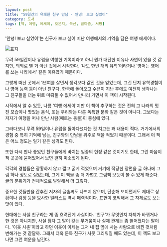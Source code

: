 ```yaml
---
layout: post
title: "59일간의 유쾌한 친구 만남 - 안녕! 보고 싶었어"
category: 도서
tags: [책, 여행, 에세이, 오은지, 북산, 글마춤, 서평]
---
```


'안녕! 보고 싶었어'는
친구가 보고 싶어 떠난 여행에서의 기억을 담은 여행 에세이다.

![표지](https://lh3.googleusercontent.com/Zg1s-QXaEjJW1HR9Z5ckbk1tCeOjfu7qsuNzpO41JhLX72YZ0kyR5bl6NPkuwUW5xWcO0mmFHrS7MA=s480)

무려 59일간이나 유럽을 여행한 기록이라고 하니 뭔가 대단한 이유나 사연이 있을 것 같지만,
의외로 별 거 아닌 것에서 시작한다.
'나도 한번 해외 유학'이라거나 '영어는 영어를 쓰는 나라에서' 같은 이유였기 때문이다.

그렇게 떠난 곳에서 1년여를 살면서 생각보다 값진 것을 얻었는데,
그건 단지 유학경험이나 영어 능력 등이 아닌 친구다.
한국에 돌아오고 수년이 지난 후에도 여전히 생각나는 그 친구들을 더는 뒤로 미뤄둘 수 없어서
만나러 가면서 이 책이 시작된다.

시작에서 알 수 있듯, 나름 '여행 에세이'지만 이 책이 추구하는 것은
전혀 그 나라의 멋진 모습이나 맛있는 음식, 또는 우리와는 다른 독특한 문화 같은 것이 아니다.
그보다는 저자가 여행을 떠나 만난 사람(때로는 동물)이 중심에 있다.

그러다보니 무려 59일이나 유럽을 돌아다녔다는 것 치고는 꽤 내용이 적다.
거기에서의 경험 중 특히 기억에 남는, 친구와의 만남을 위주로 책을 적었기 때문이다.
그래서 이 책은 어느 정도는 일기 같은 성격도 띈다.

또한 다시 만나 좋았던 친구들에게 바치는 일종의 헌정 같은 것이기도 한데,
그런 마음이 책 곳곳에 묻어있어서 보면 괜히 미소짓게 된다.

각각의 경험들은 장황하지 않고 짧고 굵게 적었으며
거기에 적당한 장면을 글 하나에 그림 하나 정도로 실었는데,
그게 이 책을 좀 더 가볍고 그림책 보듯이 볼 수 있게 해준다.
글의 분위기가 전체적으로 발랄해서 더 그렇다.

중요한 것들만을 간추린 저자의 글솜씨도 나쁘지 않으며,
단순해 보이면서도 제대로 상황이나 감정 등을 묘사한 일러스트 역시 매력적이다.
표현이 코믹해서 그 자체로도 보는 맛이 있다.

현대에는 사실 친구라는 게 좀 흐려진게 사실이다.
'친구'가 무엇인지 자체가 바뀌거나 한 것은 아니지만,
사실 점차 그 말이 갖는 무거움이나 실제 관계는 좀 옅어졌다는 말이다.
'이웃 사촌'이라고 하던 이웃이 이제는 그저 내 집 옆에 사는 사람으로 바뀐 것처럼 변해가는 것 같달까.
그래서 더욱 문득 친구가 사뭇 그리워질 때도 있는데,
이 책도 보고나면 그런 여운을 남긴다.
